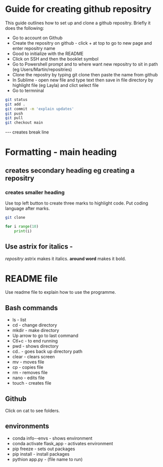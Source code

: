 # Guide for creating github repositry

This guide outlines how to set up and clone a github repositry. Briefly it does the following:
* Go to account on Github
* Create the repositry on github - click + at top to go to new page and enter repositry name
* Good to initialize with the README
* Click on SSH and then the booklet symbol
* Go to Powershell prompt and to where want new repositry to sit in path (eg Users/Martin/repositries)
* Clone the repostry by typing git clone then paste the name from github
* In Sublime - open new file and type text then save in file directory by highlight file (eg Layla) and clict select file
* Go to termninal
```bash
git status
git add .
git commit -m 'explain updates'
git push
git pull
git checkout main
```

--- creates break line

# Formatting - main heading

## creates secondary heading  eg creating a repositry

### creates smaller heading

Use top left button to create three marks to highlight code. Put coding language after marks.

```bash
git clone 
```

```python
for i range(10)
	print(i)
```	

## Use astrix for italics -
 *repositry* astrix makes it italics. 
 **around word** makes it bold.

# README file 

Use readme file to explain how to use the programme.

## Bash commands

* ls - list
* cd - change directory
* mkdir - make directory
* Up arrow to go to last command
* Ctl+c - to end running
* pwd - shows directory
* cd.. - goes back up directory path
* clear - clears screen
* mv - moves file
* cp - copies file
* rm - removes file
* nano - edits file
* touch - creates file

## Github

Click on cat to see folders. 

## environments

* conda info--envs - shows environment
* conda activate flask_app - activates environment
* pip freeze - sets out packages
* pip install - install packages
* pythion app.py - (file name to run)			